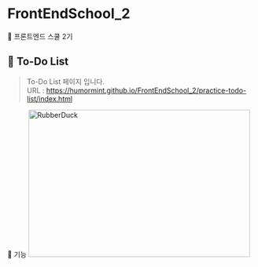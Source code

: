 # FrontEndSchool_2
🦁 프론트엔드 스쿨 2기
<br>

## 📌 To-Do List
> To-Do List 페이지 입니다. <br>
> URL : https://humormint.github.io/FrontEndSchool_2/practice-todo-list/index.html <br>

🧷 기능 
<img src="images/todo-list2.gif" width="450px" height="300px" title="px(픽셀) 크기 설정" alt="RubberDuck"></img>
